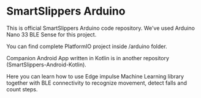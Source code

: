 # SmartSlippers Arduino
This is official SmartSlippers Arduino code repository. We've used Arduino Nano 33 BLE Sense for this project.

You can find complete PlatformIO project inside /arduino folder.

Companion Android App written in Kotlin is in another repository (SmartSlippers-Android-Kotlin).

Here you can learn how to use Edge impulse Machine Learning library together with BLE connectivity to recognize movement, detect falls and count steps.
